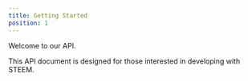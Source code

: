 ```yaml
---
title: Getting Started 
position: 1
---
```


Welcome to our API.

This API document is designed for those interested in developing with STEEM.